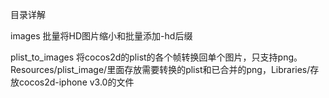 目录详解

images 批量将HD图片缩小和批量添加-hd后缀

plist_to_images 将cocos2d的plist的各个帧转换回单个图片，只支持png。Resources/plist_image/里面存放需要转换的plist和已合并的png，Libraries/存放cocos2d-iphone v3.0的文件
